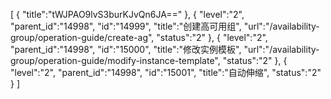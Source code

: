 [
	{
		"title":"tWJPAO9lvS3burKJvQn6JA=="
	},
	{
		"level":"2",
		"parent_id":"14998",
		"id":"14999",
		"title":"创建高可用组",
		"url":"/availability-group/operation-guide/create-ag",
		"status":"2"
	},
	{
		"level":"2",
		"parent_id":"14998",
		"id":"15000",
		"title":"修改实例模板",
		"url":"/availability-group/operation-guide/modify-instance-template",
		"status":"2"
	},
	{
		"level":"2",
		"parent_id":"14998",
		"id":"15001",
		"title":"自动伸缩",
		"status":"2"
	}
]